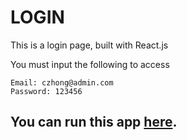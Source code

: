 # LOGIN

This is a login page, built with React.js

You must input the following to access

```
Email: czhong@admin.com
Password: 123456
```

## You can run this app [here](https://czadmin.herokuapp.com/).
